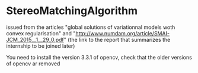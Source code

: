 # StereoMatchingAlgorithm
issued from the articles "global solutions of variationnal models woth convex regularisation" and "http://www.numdam.org/article/SMAI-JCM_2015__1__29_0.pdf" (the link to the report that summarizes the internship to be joined later)

You need to install the version 3.3.1 of opencv, check that the older versions of opencv ar removed
